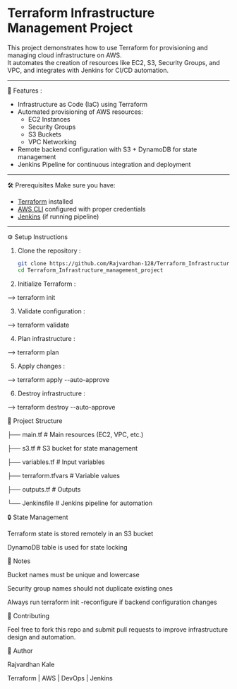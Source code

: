 # Terraform Infrastructure Management Project 

This project demonstrates how to use Terraform for provisioning and managing cloud infrastructure on AWS.  
It automates the creation of resources like EC2, S3, Security Groups, and VPC, and integrates with Jenkins for CI/CD automation.

---

 🚀 Features :
- Infrastructure as Code (IaC) using Terraform  
- Automated provisioning of AWS resources:
  - EC2 Instances
  - Security Groups
  - S3 Buckets
  - VPC Networking  
- Remote backend configuration with S3 + DynamoDB for state management  
- Jenkins Pipeline for continuous integration and deployment  

---

🛠️ Prerequisites
Make sure you have:
- [Terraform](https://developer.hashicorp.com/terraform/downloads) installed  
- [AWS CLI](https://aws.amazon.com/cli/) configured with proper credentials  
- [Jenkins](https://www.jenkins.io/) (if running pipeline)  

---

⚙️ Setup Instructions

1. Clone the repository :
   ```bash
   git clone https://github.com/Rajvardhan-128/Terraform_Infrastructure_management_project.git
   cd Terraform_Infrastructure_management_project

2. Initialize Terraform :
   
 --> terraform init

3. Validate configuration :
   
 --> terraform validate

4. Plan infrastructure :
   
 --> terraform plan


5. Apply changes :
   
 --> terraform apply --auto-approve


6. Destroy infrastructure :
   
 --> terraform destroy --auto-approve
 

📂 Project Structure


├── main.tf                  # Main resources (EC2, VPC, etc.)

├── s3.tf                    # S3 bucket for state management

├── variables.tf             # Input variables

├── terraform.tfvars         # Variable values

├── outputs.tf               # Outputs

└── Jenkinsfile              # Jenkins pipeline for automation


🔒 State Management


Terraform state is stored remotely in an S3 bucket

DynamoDB table is used for state locking


📌 Notes

Bucket names must be unique and lowercase

Security group names should not duplicate existing ones

Always run terraform init -reconfigure if backend configuration changes

🤝 Contributing

Feel free to fork this repo and submit pull requests to improve infrastructure design and automation.

👤 Author

Rajvardhan Kale 

Terraform | AWS | DevOps | Jenkins
